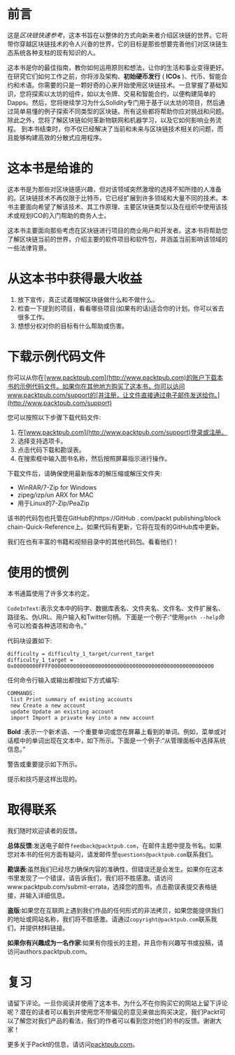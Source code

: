 # 前言

这是*区块链快速参考*，这本书旨在以整体的方式向新来者介绍区块链的世界。它将带你穿越区块链技术的令人兴奋的世界，它的目标是那些想要完善他们对区块链生态系统各种支柱的现有知识的人。

这本书是你的最佳指南，教你如何运用原则和想法，让你的生活和事业变得更好。在研究它们如何工作之前，你将涉及架构、**初始硬币发行** ( **ICOs** )、代币、智能合约和术语。你需要的只是一颗好奇的心来开始使用区块链技术。一旦掌握了基础知识，您将探索以太坊的组件，如以太令牌、交易和智能合约，以便构建简单的Dapps。然后，您将继续学习为什么Solidity专门用于基于以太坊的项目，然后通过简单易懂的例子探索不同类型的区块链。所有这些都将帮助你应对挑战和问题。除此之外，您将了解区块链如何革新物联网和机器学习，以及它如何影响业务流程。
到本书结束时，你不仅已经解决了当前和未来与区块链技术相关的问题，而且能够构建高效的分散式应用程序。

# 这本书是给谁的

这本书是为那些对区块链感兴趣，但对该领域突然激增的选择不知所措的人准备的。区块链技术不再仅限于比特币，它已经扩展到许多领域和大量不同的技术。本书主要面向希望了解该技术、其工作原理、主要区块链类型以及在组织中使用该技术或规划ICO的入门帮助的商务人士。

这本书主要面向那些考虑在区块链进行项目的商业用户和开发者。这本书将帮助您了解区块链当前的世界，介绍主要的软件项目和软件包，并涵盖当前影响该领域的一些法律背景。

# 从这本书中获得最大收益

1.  放下宣传，真正试着理解区块链做什么和不做什么。
2.  检查一下提到的项目，看看哪些项目(如果有的话)适合你的计划。你可以省去很多工作。
3.  想想分权对你的目标有什么帮助或伤害。

# 下载示例代码文件

你可以从你在[www.packtpub.com](http://www.packtpub.com)的账户下载本书的示例代码文件。如果你在其他地方购买了这本书，你可以访问www.packtpub.com/support的[并注册，让文件直接通过电子邮件发送给你。](http://www.packtpub.com/support)

您可以按照以下步骤下载代码文件:

1.  在[www.packtpub.com](http://www.packtpub.com/support)登录或注册。
2.  选择支持选项卡。
3.  点击代码下载和勘误表。
4.  在搜索框中输入图书名称，然后按照屏幕指示进行操作。

下载文件后，请确保使用最新版本的解压缩或解压文件夹:

*   WinRAR/7-Zip for Windows
*   zipeg/izp/un ARX for MAC
*   用于Linux的7-Zip/PeaZip

该书的代码包也托管在GitHub的https://GitHub . com/packt publishing/block chain-Quick-Reference上。如果代码有更新，它将在现有的GitHub库中更新。

我们在也有丰富的书籍和视频目录中的其他代码包。看看他们！

# 使用的惯例

本书通篇使用了许多文本约定。

`CodeInText`:表示文本中的码字、数据库表名、文件夹名、文件名、文件扩展名、路径名、伪URL、用户输入和Twitter句柄。下面是一个例子:“使用`geth --help`命令可以检查各种选项和命令。”

代码块设置如下:

```
difficulty = difficulty_1_target/current_target
difficulty_1_target = 0x00000000FFFF0000000000000000000000000000000000000000000000000000
```

任何命令行输入或输出都按如下方式编写:

```
COMMANDS:
 list Print summary of existing accounts
 new Create a new account
 update Update an existing account
 import Import a private key into a new account
```

**Bold** :表示一个新术语、一个重要单词或您在屏幕上看到的单词。例如，菜单或对话框中的单词出现在文本中，如下所示。下面是一个例子:“从管理面板中选择系统信息。”

警告或重要提示如下所示。

提示和技巧是这样出现的。

# 取得联系

我们随时欢迎读者的反馈。

**总体反馈**:发送电子邮件`feedback@packtpub.com`，在邮件主题中提及书名。如果您对本书的任何方面有疑问，请发邮件至`questions@packtpub.com`联系我们。

**勘误表**:虽然我们已经尽力确保内容的准确性，但错误还是会发生。如果你在这本书里发现了一个错误，请告诉我们，我们将不胜感激。请访问www.packtpub.com/submit-errata，选择您的图书，点击勘误表提交表格链接，并输入详细信息。

**盗版**:如果您在互联网上遇到我们作品的任何形式的非法拷贝，如果您能提供我们的地址或网站名称，我们将不胜感激。请通过`copyright@packtpub.com`联系我们，并提供材料链接。

**如果你有兴趣成为一名作家**:如果有你擅长的主题，并且你有兴趣写书或投稿，请访问authors.packtpub.com。

# 复习

请留下评论。一旦你阅读并使用了这本书，为什么不在你购买它的网站上留下评论呢？潜在的读者可以看到并使用您不带偏见的意见来做出购买决定，我们Packt可以了解您对我们产品的看法，我们的作者可以看到您对他们的书的反馈。谢谢大家！

更多关于Packt的信息，请访问[packtpub.com](https://www.packtpub.com/)。